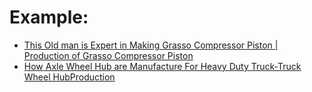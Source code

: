 # Example:
- [This Old man is Expert in Making Grasso Compressor Piston | Production of Grasso Compressor Piston](https://youtu.be/47HcpKz2TlU)
- [How Axle Wheel Hub are Manufacture For Heavy Duty Truck-Truck Wheel HubProduction](https://youtu.be/mQLp-BNM4C8)
